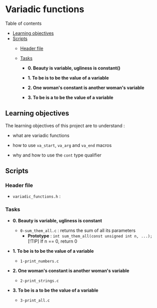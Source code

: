 # Variadic functions

Table of contents

* [Learning objectives](#learningobjectives)
* [Scripts](#scripts)
	* [Header file](#headerfile)
	* [Tasks](#tasks)

	  * **0. Beauty is variable, ugliness is constant()**

	  * **1. To be is to be the value of a variable**

	  * **2. One woman's constant is another woman's variable**

	  * **3. To be is a to be the value of a variable**

## Learning objectives

The learning objectives of this project are to understand :

* what are variadic functions

* how to use `va_start`, `va_arg` and `va_end` macros

* why and how to use the `cont` type qualifier


## Scripts

### Header file

* `variadic_functions.h` : 

### Tasks

* **0. Beauty is variable, ugliness is constant**

  * `0-sum_them_all.c` : returns the sum of all its parameters
	* **Prototype** : `int sum_them_all(const unsigned int n, ...);`
[!TIP]
If n == 0, return 0

* **1. To be is to be the value of a variable**

  * `1-print_numbers.c`

* **2. One woman's constant is another woman's variable**

  * `2-print_strings.c`

* **3. To be is a to be the value of a variable**

  * `3-print_all.c`



